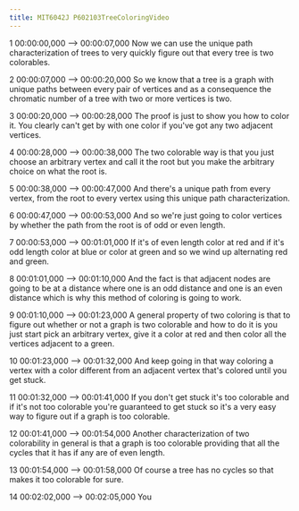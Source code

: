 ```yaml
---
title: MIT6042J P602103TreeColoringVideo
---
```


1
00:00:00,000 --> 00:00:07,000
Now we can use the unique path characterization of trees to very quickly figure out that every tree is two colorables.

2
00:00:07,000 --> 00:00:20,000
So we know that a tree is a graph with unique paths between every pair of vertices and as a consequence the chromatic number of a tree with two or more vertices is two.

3
00:00:20,000 --> 00:00:28,000
The proof is just to show you how to color it. You clearly can't get by with one color if you've got any two adjacent vertices.

4
00:00:28,000 --> 00:00:38,000
The two colorable way is that you just choose an arbitrary vertex and call it the root but you make the arbitrary choice on what the root is.

5
00:00:38,000 --> 00:00:47,000
And there's a unique path from every vertex, from the root to every vertex using this unique path characterization.

6
00:00:47,000 --> 00:00:53,000
And so we're just going to color vertices by whether the path from the root is of odd or even length.

7
00:00:53,000 --> 00:01:01,000
If it's of even length color at red and if it's odd length color at blue or color at green and so we wind up alternating red and green.

8
00:01:01,000 --> 00:01:10,000
And the fact is that adjacent nodes are going to be at a distance where one is an odd distance and one is an even distance which is why this method of coloring is going to work.

9
00:01:10,000 --> 00:01:23,000
A general property of two coloring is that to figure out whether or not a graph is two colorable and how to do it is you just start pick an arbitrary vertex, give it a color at red and then color all the vertices adjacent to a green.

10
00:01:23,000 --> 00:01:32,000
And keep going in that way coloring a vertex with a color different from an adjacent vertex that's colored until you get stuck.

11
00:01:32,000 --> 00:01:41,000
If you don't get stuck it's too colorable and if it's not too colorable you're guaranteed to get stuck so it's a very easy way to figure out if a graph is too colorable.

12
00:01:41,000 --> 00:01:54,000
Another characterization of two colorability in general is that a graph is too colorable providing that all the cycles that it has if any are of even length.

13
00:01:54,000 --> 00:01:58,000
Of course a tree has no cycles so that makes it too colorable for sure.

14
00:02:02,000 --> 00:02:05,000
You

